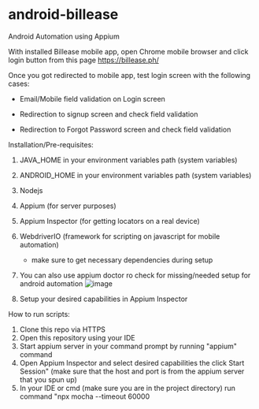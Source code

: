 # android-billease

Android Automation using Appium

With installed Billease mobile app, open Chrome mobile browser and click login button from this page https://billease.ph/

Once you got redirected to mobile app, test login screen with the following cases:
- Email/Mobile field validation on Login screen

- Redirection to signup screen and check field validation

- Redirection to Forgot Password screen and check field validation

Installation/Pre-requisites:
1. JAVA_HOME in your environment variables path (system variables)
2. ANDROID_HOME in your environment variables path (system variables)
3. Nodejs
4. Appium (for server purposes)
5. Appium Inspector (for getting locators on a real device)
6. WebdriverIO (framework for scripting on javascript for mobile automation)
   - make sure to get necessary dependencies during setup
7. You can also use appium doctor ro check for missing/needed setup for android automation
![image](https://github.com/user-attachments/assets/cb64af66-cd78-4601-83b6-5a5d110a8bfe)

8. Setup your desired capabilities in Appium Inspector
   
How to run scripts:
1. Clone this repo via HTTPS
2. Open this repository using your IDE
3. Start appium server in your command prompt by running "appium" command
4. Open Appium Inspector and select desired capabilities the click Start Session" (make sure that the host and port is from the appium server that you spun up)
5. In your IDE or cmd (make sure you are in the project directory) run command "npx mocha <relative-path-of-your-script> --timeout 60000

